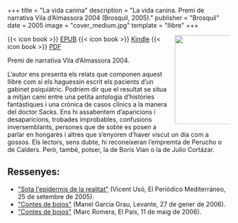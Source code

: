 +++
title = "La vida canina"
description = "La vida canina. Premi de narrativa Vila d’Almassora 2004 (Brosquil, 2005)."
publisher = "Brosquil"
date = 2005
image = "cover_medium.jpg"
template = "llibre"
+++

<img src="/llibres/lavidacanina/cover_small.jpg" style="max-width: 25%; width: 200px; height: auto; float: right; margin: 0 0 0 1em;" />

{{< icon book >}} [EPUB](/files/lavidacanina.epub)
{{< icon book >}} [Kindle](/files/lavidacanina.mobi)
{{< icon book >}} [PDF](/files/lavidacanina.pdf)

Premi de narrativa Vila d’Almassora 2004.

L’autor ens presenta els relats que componen aquest llibre com si els haguessin escrit els pacients d’un gabinet psiquiàtric. Podríem dir que el resultat se situa a mitjan camí entre una petita antologia d’històries fantàstiques i una crònica de casos clínics a la manera del doctor Sacks. Ens hi assabentem d’aparicions i desaparicions, trobades improbables, confusions inversemblants, persones que de sobte es posen a parlar en hongarès i altres que s’enyoren d’haver viscut un dia com a gossos. Els lectors, sens dubte, hi reconeixeran l’empremta de Perucho o de Calders. Però, també, potser, la de Boris Vian o la de Julio Cortázar.

## Ressenyes:

- ["Sota l'epidermis de la realitat"](2005-09-25-mediterraneo-cuadernos-lavidacanina.pdf) (Vicent Usó, El Periódico Mediterráneo, 25 de setembre de 2005).
- ["Contes de bojos"](2006-01-27-levante-posdata-lavidacanina.pdf) (Manel Garcia Grau, Levante, 27 de gener de 2006).
- ["Contes de bojos"](http://elpais.com/diario/2006/05/11/quaderncat/1147308321_850215.html) (Marc Romera, El País, 11 de maig de 2006).
